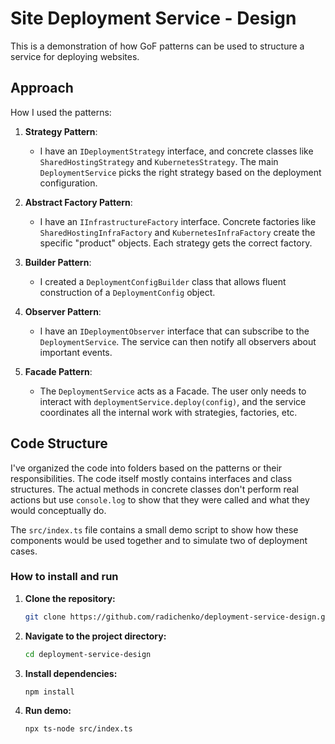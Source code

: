 

# Site Deployment Service - Design

This is a demonstration of how GoF patterns can be used to structure a service for deploying websites.

## Approach

How I used the patterns:

1.  **Strategy Pattern**:
    *   I have an `IDeploymentStrategy` interface, and concrete classes like `SharedHostingStrategy` and `KubernetesStrategy`. The main `DeploymentService` picks the right strategy based on the deployment configuration.

2.  **Abstract Factory Pattern**:
    *   I have an `IInfrastructureFactory` interface. Concrete factories like `SharedHostingInfraFactory` and `KubernetesInfraFactory` create the specific "product" objects. Each strategy gets the correct factory.

3.  **Builder Pattern**:
    *   I created a `DeploymentConfigBuilder` class that allows fluent construction of a `DeploymentConfig` object.

4.  **Observer Pattern**:
    *   I have an `IDeploymentObserver` interface that can subscribe to the `DeploymentService`. The service can then notify all observers about important events.

5.  **Facade Pattern**:
    *   The `DeploymentService` acts as a Facade. The user only needs to interact with `deploymentService.deploy(config)`, and the service coordinates all the internal work with strategies, factories, etc.

## Code Structure

I've organized the code into folders based on the patterns or their responsibilities. The code itself mostly contains interfaces and class structures. The actual methods in concrete classes don't perform real actions but use `console.log` to show that they were called and what they would conceptually do.

The `src/index.ts` file contains a small demo script to show how these components would be used together and to simulate two of deployment cases.

### How to install and run

1.  **Clone the repository:**
    ```bash
    git clone https://github.com/radichenko/deployment-service-design.git
    ```
2.  **Navigate to the project directory:**
    ```bash
    cd deployment-service-design
    ```

3.  **Install dependencies:**
    ```bash
    npm install
    ```

4. **Run demo:**
    ```bash
    npx ts-node src/index.ts
    ```
